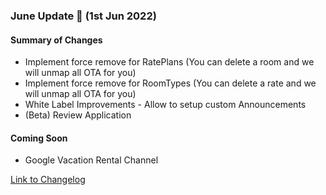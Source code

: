 ### June Update 🚀 (1st Jun 2022)

#### Summary of Changes
- Implement force remove for RatePlans (You can delete a room and we will unmap all OTA for you)
- Implement force remove for RoomTypes (You can delete a rate and we will unmap all OTA for you)
- White Label Improvements - Allow to setup custom Announcements
- (Beta) Review Application

#### Coming Soon
- Google Vacation Rental Channel

[Link to Changelog](https://docs.channex.io/changelog)

